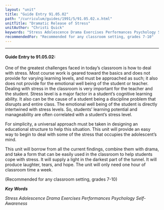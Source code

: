 ```yaml
---
layout: "unit"
title: "Guide Entry 91.05.02"
path: "/curriculum/guides/1991/5/91.05.02.x.html"
unitTitle: "Dramatic Release of Stress"
unitAuthor: "Christi Quick"
keywords: "Stress Adolescence Drama Exercises Performances Psychology Self-Awareness"
recommendedFor: "Recommended for any classroom setting, grades 7-10"
---
```

<body>
<hr/>
<h4>
Guide Entry to 91.05.02:
</h4>
One of the greatest challenges faced in today’s classroom is how to deal with stress. Most course work is geared toward the basics and does not provide for varying learning levels, and must be approached as such; it also does not provide for the emotional well being of the student or teacher. Dealing with stress in the classroom is very important for the teacher and the student. Stress level is a major factor in a student’s cognitive learning ability. It also can be the cause of a student being a discipline problem that disrupts and entire class. The emotional well being of the student is directly intertwined with stress levels. So, students’ learning potential and manageability are often correlated with a student’s stress level.
<p>
For simplicity, a universal approach must be taken in designing an educational structure to help this situation. This unit will provide an easy way to begin to deal with some of the stress that occupies the adolescent’s mind.
</p>
<p>
This unit will borrow from all the current findings, combine them with drama, and take a form that can be easily used in the classroom to help students cope with stress. It will supply a light in the darkest part of the tunnel. It will produce laughter, tears, and hope. The unit will only need one hour of classroom time a week.
</p>
<p>
(Recommended for any classroom setting, grades 7-10)
</p>
<p>
<b>
<i>
Key Words
</i>
</b>
<br/>
</p>
<p>
<i>
Stress Adolescence Drama Exercises Performances Psychology Self-Awareness
</i>
</p>
</body>